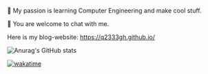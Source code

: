 🌱 My passion is learning  Computer Engineering  and make cool stuff.  

💬 You are welcome to chat with me.  

Here is my blog-website: https://q2333gh.github.io/  

![Anurag's GitHub stats](https://github-readme-stats.vercel.app/api?username=q2333gh&count_private=true)


<!--START_SECTION:waka-->
[![wakatime](https://wakatime.com/badge/user/ac581895-3454-471c-a0ce-3106a6e4b74e.svg)](https://wakatime.com/@ac581895-3454-471c-a0ce-3106a6e4b74e)

<!--END_SECTION:waka-->

